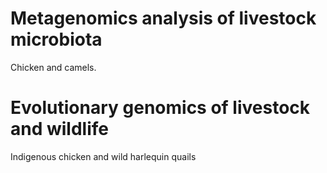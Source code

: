 
Metagenomics analysis of livestock microbiota 
======

Chicken and camels.


Evolutionary genomics of livestock and wildlife
======

Indigenous chicken and wild harlequin quails

